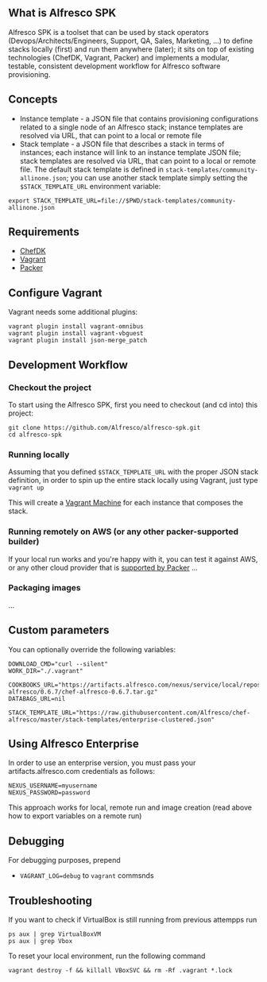 ## What is Alfresco SPK
Alfresco SPK is a toolset that can be used by stack operators (Devops/Architects/Engineers, Support, QA, Sales, Marketing, ...) to define stacks locally (first) and run them anywhere (later); it sits on top of existing technologies (ChefDK, Vagrant, Packer) and implements a modular, testable, consistent development workflow for Alfresco software provisioning.

## Concepts
* Instance template - a JSON file that contains provisioning configurations related to a single node of an Alfresco stack; instance templates are resolved via URL, that can point to a local or remote file
* Stack template - a JSON file that describes a stack in terms of instances; each instance will link to an instance template JSON file; stack templates are resolved via URL, that can point to a local or remote file. The default stack template is defined in `stack-templates/community-allinone.json`; you can use another stack template simply setting the `$STACK_TEMPLATE_URL` environment variable:

```
export STACK_TEMPLATE_URL=file://$PWD/stack-templates/community-allinone.json
```

## Requirements
* [ChefDK](https://downloads.chef.io/chef-dk)
* [Vagrant](https://www.vagrantup.com/downloads.html)
* [Packer](https://packer.io/downloads.html)

## Configure Vagrant
Vagrant needs some additional plugins:
```
vagrant plugin install vagrant-omnibus
vagrant plugin install vagrant-vbguest
vagrant plugin install json-merge_patch
```

## Development Workflow

### Checkout the project
To start using the Alfresco SPK, first you need to checkout (and cd into) this project:
```
git clone https://github.com/Alfresco/alfresco-spk.git
cd alfresco-spk
```

### Running locally
Assuming that you defined `$STACK_TEMPLATE_URL` with the proper JSON stack definition, in order to spin up the entire stack locally using Vagrant, just type `vagrant up`

This will create a [Vagrant Machine](https://docs.vagrantup.com/v2/multi-machine) for each instance that composes the stack.

### Running remotely on AWS (or any other packer-supported builder)
If your local run works and you're happy with it, you can test it against AWS, or any other cloud provider that is [supported by Packer](https://www.packer.io/docs/templates/builders.html)
...

### Packaging images
...

## Custom parameters
You can optionally override the following variables:
```
DOWNLOAD_CMD="curl --silent"
WORK_DIR="./.vagrant"

COOKBOOKS_URL="https://artifacts.alfresco.com/nexus/service/local/repositories/releases/content/org/alfresco/devops/chef-alfresco/0.6.7/chef-alfresco-0.6.7.tar.gz"
DATABAGS_URL=nil

STACK_TEMPLATE_URL="https://raw.githubusercontent.com/Alfresco/chef-alfresco/master/stack-templates/enterprise-clustered.json"
```

## Using Alfresco Enterprise
In order to use an enterprise version, you must pass your artifacts.alfresco.com credentials as follows:
```
NEXUS_USERNAME=myusername
NEXUS_PASSWORD=password
```
This approach works for local, remote run and image creation (read above how to export variables on a remote run)

## Debugging
For debugging purposes, prepend
* ```VAGRANT_LOG=debug``` to ```vagrant``` commsnds

## Troubleshooting
If you want to check if VirtualBox is still running from previous attempps run

```
ps aux | grep VirtualBoxVM
ps aux | grep Vbox
```

To reset your local environment, run the following command

```
vagrant destroy -f && killall VBoxSVC && rm -Rf .vagrant *.lock
```
